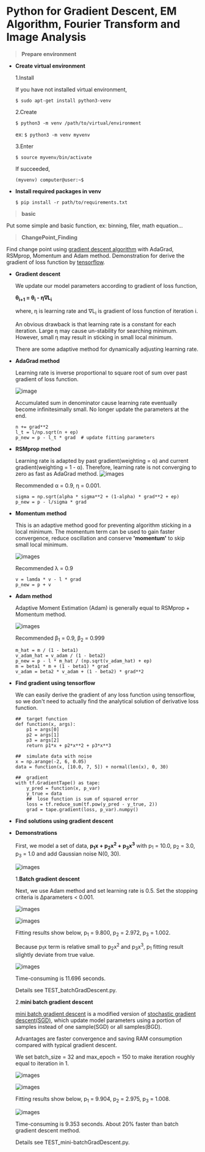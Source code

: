 # Python for Gradient Descent, EM Algorithm, Fourier Transform and Image Analysis


> **Prepare environment**

* **Create virtual environment**

  1.Install

  If you have not installed virtual environment,

  `$ sudo apt-get install python3-venv`

  2.Create

  `$ python3 -m venv /path/to/virtual/environment`
  
  ex:
  `$ python3 -m venv myvenv`

  3.Enter
  
  `$ source myvenv/bin/activate`

  If succeeded,

  `(myvenv) computer@user:~$ `


* **Install required packages in venv**

  `$ pip install -r path/to/requirements.txt`

> **basic**

Put some simple and basic function, ex: binning, filer, math equation...


> **ChangePoint_Finding**

Find change point using [gradient descent algorithm][1] with 
AdaGrad, RSMprop, Momentum and Adam method.
Demonstration for derive the gradient of loss function by [tensorflow][2].


* **Gradient descent**
  
  We update our model parameters according to gradient of loss function,

  **&theta;<sub>i+1</sub> = &theta;<sub>i</sub> - &eta;&nabla;L<sub>i</sub>**
  
  where, &eta; is learning rate and &nabla;L<sub>i</sub> is 
  gradient of loss function of iteration i.
  
  An obvious drawback is that learning rate is a constant for each iteration.
  Large &eta; may cause un-stability for searching minimum.
  However, small &eta; may result in sticking in small local minimum.
  
  There are some adaptive method for dynamically adjusting learning rate.

* **AdaGrad method**

  Learning rate is inverse proportional to 
  square root of sum over past gradient of loss function.

  ![image][101]

  Accumulated sum in denominator cause learning rate eventually become 
  infinitesimally small. No longer update the parameters at the end. 
  
  ```
  n += grad**2
  l_t = l/np.sqrt(n + ep)
  p_new = p - l_t * grad  # update fitting parameters
  ```

* **RSMprop method**

  Learning rate is adapted by past gradient(weighting = &alpha;) 
  and current gradient(weighting = 1 - &alpha;).
  Therefore, learning rate is not converging to zero as fast as 
  AdaGrad method.
  ![images][102]

  Recommended &alpha; = 0.9, &eta; = 0.001.
  
  ```
  sigma = np.sqrt(alpha * sigma**2 + (1-alpha) * grad**2 + ep)
  p_new = p - l/sigma * grad
  ```


* **Momentum method**

  This is an adaptive method good for preventing algorithm sticking in
  a local minimum.
  The momentum term can be used to gain faster convergence, 
  reduce oscillation and conserve **'momentum'** 
  to skip small local minimum.

  ![images][103]

  Recommended &lambda; = 0.9  

  ```
  v = lamda * v - l * grad
  p_new = p + v
  ```

* **Adam method**

  Adaptive Moment Estimation (Adam) is generally equal to RSMprop + Momentum method.

  ![images][104]

  Recommended &beta;<sub>1</sub> = 0.9, &beta;<sub>2</sub> = 0.999

  ```
  m_hat = m / (1 - beta1)
  v_adam_hat = v_adam / (1 - beta2)
  p_new = p - l * m_hat / (np.sqrt(v_adam_hat) + ep)
  m = beta1 * m + (1 - beta1) * grad
  v_adam = beta2 * v_adam + (1 - beta2) * grad**2
  ```

* **Find gradient using tensorflow**

  We can easily derive the gradient of any loss function using tensorflow, 
  so we don't need to actually find the analytical solution of derivative loss function.
  
  ```
  ##  target function
  def function(x, args):
      p1 = args[0]
      p2 = args[1]
      p3 = args[2]
      return p1*x + p2*x**2 + p3*x**3
  
  ##  simulate data with noise
  x = np.arange(-2, 6, 0.05)
  data = function(x, [10.0, 7, 5]) + normal(len(x), 0, 30)
  
  ##  gradient
  with tf.GradientTape() as tape:
      y_pred = function(x, p_var)
      y_true = data
      ##  lose function is sum of squared error
      loss = tf.reduce_sum(tf.pow(y_pred - y_true, 2))
      grad = tape.gradient(loss, p_var).numpy()
  ```

* **Find solutions using gradient descent**





* **Demonstrations**
  
  First, we model a set of data, **p<sub>1</sub>x + p<sub>2</sub>x<sup>2</sup> + p<sub>3</sub>x<sup>3</sup>**
  with p<sub>1</sub> = 10.0, p<sub>2</sub> = 3.0, p<sub>3</sub> = 1.0 and add Gaussian noise N(0, 30).
  
  ![images][105]

  1.**Batch gradient descent**

  Next, we use Adam method and set learning rate is 0.5. 
  Set the stopping criteria is &Delta;parameters < 0.001.

  ![images][106]

  ![images][107]

  Fitting results show below,
  p<sub>1</sub> = 9.800, p<sub>2</sub> = 2.972, p<sub>3</sub> = 1.002.
  
  Because p<sub>1</sub>x term is relative small to p<sub>2</sub>x<sup>2</sup>
  and p<sub>3</sub>x<sup>3</sup>, p<sub>1</sub> fitting result slightly
  deviate from true value.
  
  ![images][108]

  Time-consuming is 11.696 seconds.

  Details see TEST_batchGradDescent.py.

  2.**mini batch gradient descent**

  [mini batch gradient descent][3] is a modified version of 
  [stochastic gradient descent(SGD)][4], which update 
  model parameters using a portion of samples instead of 
  one sample(SGD) or all samples(BGD). 
  
  Advantages are faster convergence and saving RAM consumption
  compared with typical gradient descent.

  We set batch_size = 32 and max_epoch = 150 to make iteration 
  roughly equal to iteration in 1.

  ![images][109]

  ![images][110]

  Fitting results show below,
  p<sub>1</sub> = 9.904, p<sub>2</sub> = 2.975, p<sub>3</sub> = 1.008.
  
  ![images][111]

  Time-consuming is 9.353 seconds.
  About 20% faster than batch gradient descent method.
  
  Details see TEST_mini-batchGradDescent.py.


[1]: https://ruder.io/optimizing-gradient-descent/
[2]: https://www.tensorflow.org/guide/autodiff?hl=zh-tw
[3]: https://towardsdatascience.com/batch-mini-batch-stochastic-gradient-descent-7a62ecba642a
[4]: https://en.wikipedia.org/wiki/Stochastic_gradient_descent

[101]: doc/img/CP/AdaGrad.png
[102]: doc/img/CP/RSMprop.png
[103]: doc/img/CP/Momentum.png
[104]: doc/img/CP/Adam.png
[105]: doc/img/CP/data.png
[106]: doc/img/CP/grad_0.5_BGD.png
[107]: doc/img/CP/params_0.5_BGD.png
[108]: doc/img/CP/data_fit_0.5_BGD.png

[109]: doc/img/CP/grad_0.5_miniBGD.png
[110]: doc/img/CP/params_0.5_miniBGD.png
[111]: doc/img/CP/data_fit_0.5_miniBGD.png
